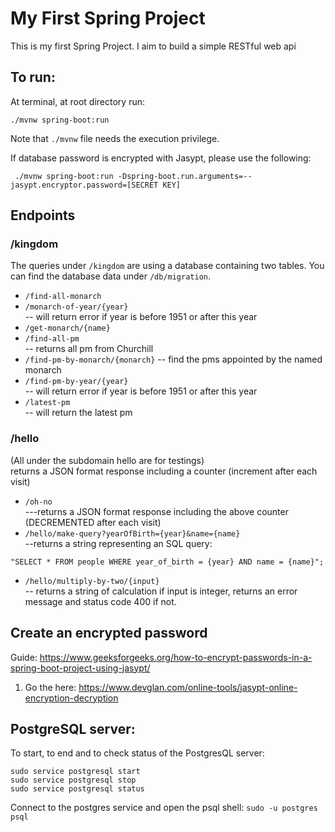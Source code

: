 # My First Spring Project

This is my first Spring Project. I aim to build a simple RESTful web api

## To run:
At terminal, at root directory run: 
```
./mvnw spring-boot:run
```
Note that `./mvnw` file needs the execution privilege.

If database password is encrypted with Jasypt, please use the following:
```
 ./mvnw spring-boot:run -Dspring-boot.run.arguments=--jasypt.encryptor.password=[SECRET KEY]
```

## Endpoints

### /kingdom
The queries under `/kingdom` are using a database containing two tables. You can find the database data under `/db/migration`.  

- `/find-all-monarch`
- `/monarch-of-year/{year}`  
-- will return error if year is before 1951 or after this year
- `/get-monarch/{name}`
- `/find-all-pm`  
-- returns all pm from Churchill
- `/find-pm-by-monarch/{monarch}`
-- find the pms appointed by the named monarch
- `/find-pm-by-year/{year}`  
  -- will return error if year is before 1951 or after this year
- `/latest-pm`  
-- will return the latest pm

### /hello 
(All under the subdomain hello are for testings)  
returns a JSON format response including a counter (increment after each visit)

- `/oh-no`  
---returns a JSON format response including the above counter (DECREMENTED after each visit)
- `/hello/make-query?yearOfBirth={year}&name={name}`  
--returns a string representing an SQL query:
```
"SELECT * FROM people WHERE year_of_birth = {year} AND name = {name}";
```
- `/hello/multiply-by-two/{input}`  
-- returns a string of calculation if input is integer, returns an error message and status code 400 if not.

## Create an encrypted password

Guide: https://www.geeksforgeeks.org/how-to-encrypt-passwords-in-a-spring-boot-project-using-jasypt/  
1. Go the here: https://www.devglan.com/online-tools/jasypt-online-encryption-decryption  


## PostgreSQL server:
To start, to end and to check status of the PostgresQL server:
```
sudo service postgresql start
sudo service postgresql stop
sudo service postgresql status
```
Connect to the postgres service and open the psql shell: `sudo -u postgres psql`